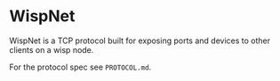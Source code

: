 # WispNet

WispNet is a TCP protocol built for exposing ports and devices to other clients on a wisp node.

For the protocol spec see `PROTOCOL.md`.
